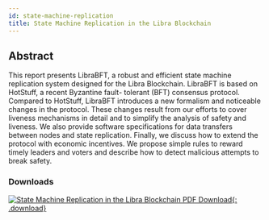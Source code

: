 ```yaml
---
id: state-machine-replication
title: State Machine Replication in the Libra Blockchain
---
```


## Abstract

This report presents LibraBFT, a robust and efficient state machine replication system designed for the Libra Blockchain. LibraBFT is based on HotStuff, a recent Byzantine fault- tolerant (BFT) consensus protocol. Compared to HotStuff, LibraBFT introduces a new formalism and noticeable changes in the protocol. These changes result from our efforts to cover liveness mechanisms in detail and to simplify the analysis of safety and liveness. We also provide software specifications for data transfers between nodes and state replication. Finally, we discuss how to extend the protocol with economic incentives. We propose simple rules to reward timely leaders and voters and describe how to detect malicious attempts to break safety.

### Downloads

[![State Machine Replication in the Libra Blockchain PDF Download](assets/illustrations/state-machine-pdf.png){: .download}]()
